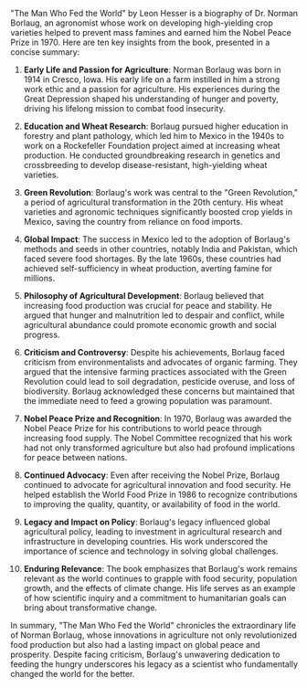 "The Man Who Fed the World" by Leon Hesser is a biography of Dr. Norman Borlaug, an agronomist whose work on developing high-yielding crop varieties helped to prevent mass famines and earned him the Nobel Peace Prize in 1970. Here are ten key insights from the book, presented in a concise summary:

1. **Early Life and Passion for Agriculture**: Norman Borlaug was born in 1914 in Cresco, Iowa. His early life on a farm instilled in him a strong work ethic and a passion for agriculture. His experiences during the Great Depression shaped his understanding of hunger and poverty, driving his lifelong mission to combat food insecurity.

2. **Education and Wheat Research**: Borlaug pursued higher education in forestry and plant pathology, which led him to Mexico in the 1940s to work on a Rockefeller Foundation project aimed at increasing wheat production. He conducted groundbreaking research in genetics and crossbreeding to develop disease-resistant, high-yielding wheat varieties.

3. **Green Revolution**: Borlaug's work was central to the "Green Revolution," a period of agricultural transformation in the 20th century. His wheat varieties and agronomic techniques significantly boosted crop yields in Mexico, saving the country from reliance on food imports.

4. **Global Impact**: The success in Mexico led to the adoption of Borlaug's methods and seeds in other countries, notably India and Pakistan, which faced severe food shortages. By the late 1960s, these countries had achieved self-sufficiency in wheat production, averting famine for millions.

5. **Philosophy of Agricultural Development**: Borlaug believed that increasing food production was crucial for peace and stability. He argued that hunger and malnutrition led to despair and conflict, while agricultural abundance could promote economic growth and social progress.

6. **Criticism and Controversy**: Despite his achievements, Borlaug faced criticism from environmentalists and advocates of organic farming. They argued that the intensive farming practices associated with the Green Revolution could lead to soil degradation, pesticide overuse, and loss of biodiversity. Borlaug acknowledged these concerns but maintained that the immediate need to feed a growing population was paramount.

7. **Nobel Peace Prize and Recognition**: In 1970, Borlaug was awarded the Nobel Peace Prize for his contributions to world peace through increasing food supply. The Nobel Committee recognized that his work had not only transformed agriculture but also had profound implications for peace between nations.

8. **Continued Advocacy**: Even after receiving the Nobel Prize, Borlaug continued to advocate for agricultural innovation and food security. He helped establish the World Food Prize in 1986 to recognize contributions to improving the quality, quantity, or availability of food in the world.

9. **Legacy and Impact on Policy**: Borlaug's legacy influenced global agricultural policy, leading to investment in agricultural research and infrastructure in developing countries. His work underscored the importance of science and technology in solving global challenges.

10. **Enduring Relevance**: The book emphasizes that Borlaug's work remains relevant as the world continues to grapple with food security, population growth, and the effects of climate change. His life serves as an example of how scientific inquiry and a commitment to humanitarian goals can bring about transformative change.

In summary, "The Man Who Fed the World" chronicles the extraordinary life of Norman Borlaug, whose innovations in agriculture not only revolutionized food production but also had a lasting impact on global peace and prosperity. Despite facing criticism, Borlaug's unwavering dedication to feeding the hungry underscores his legacy as a scientist who fundamentally changed the world for the better.
